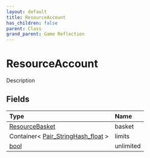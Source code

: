 ```yaml
---
layout: default
title: ResourceAccount
has_children: false
parent: Class
grand_parent: Game Reflection
---
```

# ResourceAccount
Description 

## Fields

| Type | Name |
|:----------|:--------------|
| [ResourceBasket](/riftbreaker-wiki/docs/game-reflection/classes/resource_basket/) | basket |
| Container< [Pair_StringHash_float](/riftbreaker-wiki/docs/game-reflection/classes/pair__string_hash_float/) > | limits |
| [bool](/riftbreaker-wiki/docs/game-reflection/components/bool/) | unlimited |


